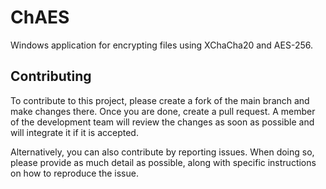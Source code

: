 # ChAES
Windows application for encrypting files using XChaCha20 and AES-256.

## Contributing

To contribute to this project, please create a fork of the main branch and make changes there. Once you are done, create a pull request. A member of the development team will review the changes as soon as possible and will integrate it if it is accepted.

Alternatively, you can also contribute by reporting issues. When doing so, please provide as much detail as possible, along with specific instructions on how to reproduce the issue.
